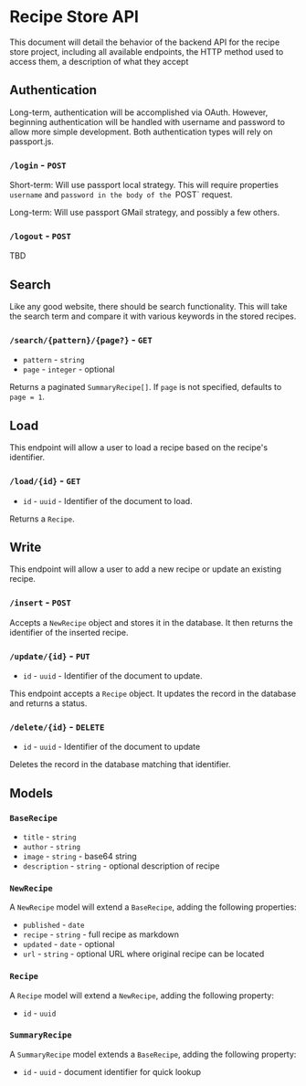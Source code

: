 # Recipe Store API

This document will detail the behavior of the backend API for the recipe store project, including all available
endpoints, the HTTP method used to access them, a description of what they accept

## Authentication

Long-term, authentication will be accomplished via OAuth. However, beginning authentication will be handled
with username and password to allow more simple development. Both authentication types will rely on
passport.js.

### `/login` - `POST`

Short-term: Will use passport local strategy. This will require properties `username` and `password in the body
of the `POST` request.

Long-term: Will use passport GMail strategy, and possibly a few others.

### `/logout` - `POST`

TBD

## Search

Like any good website, there should be search functionality. This will take the search term and compare it with various
keywords in the stored recipes.

### `/search/{pattern}/{page?}` - `GET`

* `pattern` - `string`
* `page` - `integer` - optional

Returns a paginated `SummaryRecipe[]`. If `page` is not specified, defaults to `page = 1`.

## Load

This endpoint will allow a user to load a recipe based on the recipe's identifier.

### `/load/{id}` - `GET`

* `id` - `uuid` - Identifier of the document to load.

Returns a `Recipe`.

## Write

This endpoint will allow a user to add a new recipe or update an existing recipe.

### `/insert` - `POST`

Accepts a `NewRecipe` object and stores it in the database. It then returns the identifier
of the inserted recipe.

### `/update/{id}` - `PUT`

* `id` - `uuid` - Identifier of the document to update.

This endpoint accepts a `Recipe` object. It updates the record in the database and returns a
status.

### `/delete/{id}` - `DELETE`

* `id` - `uuid` - Identifier of the document to update

Deletes the record in the database matching that identifier.

## Models

### `BaseRecipe`

* `title` - `string`
* `author` - `string`
* `image` - `string` - base64 string
* `description` - `string` - optional description of recipe

### `NewRecipe`

A `NewRecipe` model will extend a `BaseRecipe`, adding the following properties:

* `published` - `date`
* `recipe` - `string` - full recipe as markdown
* `updated` - `date` - optional
* `url` - `string` - optional URL where original recipe can be located

### `Recipe`

A `Recipe` model will extend a `NewRecipe`, adding the following property:

* `id` - `uuid`

### `SummaryRecipe`

A `SummaryRecipe` model extends a `BaseRecipe`, adding the following property:

* `id` - `uuid` - document identifier for quick lookup